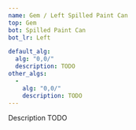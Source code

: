 ```yaml
---
name: Gem / Left Spilled Paint Can
top: Gem
bot: Spilled Paint Can
bot_lr: Left

default_alg:
  alg: "0,0/"
  description: TODO
other_algs:
  -
    alg: "0,0/"
    description: TODO
---
```


Description TODO

